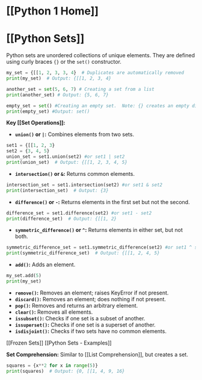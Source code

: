 # [[Python 1 Home]]
# [[Python Sets]]

Python sets are unordered collections of unique elements.  They are defined using curly braces `{}` or the `set()` constructor.

```python
my_set = {[[1, 2, 3, 3, 4}  # Duplicates are automatically removed
print(my_set)  # Output: {[[1, 2, 3, 4}

another_set = set(5, 6, 7) # Creating a set from a list
print(another_set) # Output: {5, 6, 7}

empty_set = set() #Creating an empty set.  Note: {} creates an empty dictionary.
print(empty_set) #Output: set()
```

**Key [[Set Operations]]:**

* **`union()` or `|`:** Combines elements from two sets.
```python
set1 = {[[1, 2, 3}
set2 = {3, 4, 5}
union_set = set1.union(set2) #or set1 | set2
print(union_set)  # Output: {[[1, 2, 3, 4, 5}
```

* **`intersection()` or `&`:** Returns common elements.
```python
intersection_set = set1.intersection(set2) #or set1 & set2
print(intersection_set)  # Output: {3}
```

* **`difference()` or `-`:** Returns elements in the first set but not the second.
```python
difference_set = set1.difference(set2) #or set1 - set2
print(difference_set)  # Output: {[[1, 2}
```

* **`symmetric_difference()` or `^`:** Returns elements in either set, but not both.
```python
symmetric_difference_set = set1.symmetric_difference(set2) #or set1 ^ set2
print(symmetric_difference_set)  # Output: {[[1, 2, 4, 5}
```

* **`add()`:** Adds an element.
```python
my_set.add(5)
print(my_set)
```

* **`remove()`:** Removes an element; raises KeyError if not present.
* **`discard()`:** Removes an element; does nothing if not present.
* **`pop()`:** Removes and returns an arbitrary element.
* **`clear()`:** Removes all elements.
* **`issubset()`:** Checks if one set is a subset of another.
* **`issuperset()`:** Checks if one set is a superset of another.
* **`isdisjoint()`:** Checks if two sets have no common elements.


[[Frozen Sets]]
[[Python Sets - Examples]]

**Set Comprehension:** Similar to [[List Comprehension]], but creates a set.

```python
squares = {x**2 for x in range(5)}
print(squares)  # Output: {0, [[1, 4, 9, 16}
```

